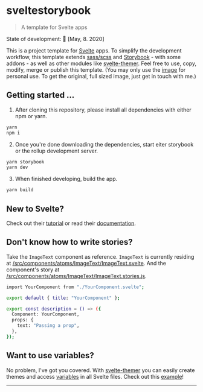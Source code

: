 # sveltestorybook

> A template for Svelte apps

State of development: 🐣 [May, 8. 2020]

This is a project template for [Svelte](https://svelte.dev) apps. To simplify the development workflow, this template extends [sass/scss](https://sass-lang.com) and [Storybook](https://storybook.js.org) - with some addons - as well as other modules like [svelte-themer](https://github.com/josefaidt/svelte-themer). Feel free to use, copy, modify, merge or publish this template. (You may only use the [image](https://github.com/lucaausde/sveltestorybook/blob/master/src/components/atoms/ImageText/assets/flamingo.JPG) for personal use. To get the original, full sized image, just get in touch with me.)

## Getting started ...

1. After cloning this repository, please install all dependencies with either npm or yarn.

```bash
yarn
npm i
```

2. Once you're done downloading the dependencies, start eiter storybook or the rollup development server.

```bash
yarn storybook
yarn dev
```

3. When finished developing, build the app.

```bash
yarn build
```

## New to Svelte?

Check out their [tutorial](https://svelte.dev/tutorial/basics) or read their [documentation](https://svelte.dev/docs).

## Don't know how to write stories?

Take the `ImageText` component as reference. `ImageText` is currently residing at [/src/components/atoms/ImageText/ImageText.svelte](https://github.com/lucaausde/sveltestorybook/blob/master/src/components/atoms/ImageText/ImageText.svelte). And the component's story at [/src/components/atoms/ImageText/ImageText.stories.js](https://github.com/lucaausde/sveltestorybook/blob/master/src/components/atoms/ImageText/ImageText.stories.js).

```bash
import YourComponent from "./YourComponent.svelte";

export default { title: "YourComponent" };

export const description = () => ({
  Component: YourComponent,
  props: {
    text: "Passing a prop",
  },
});

```

## Want to use variables?

No problem, I've got you covered. With [svelte-themer](https://github.com/josefaidt/svelte-themer) you can easily create themes and access [variables](https://github.com/lucaausde/sveltestorybook/blob/master/src/constants/theme/theme.js) in all Svelte files. Check out this [example](https://github.com/lucaausde/sveltestorybook/blob/master/src/components/atoms/ImageText/ImageText.svelte)!

---
